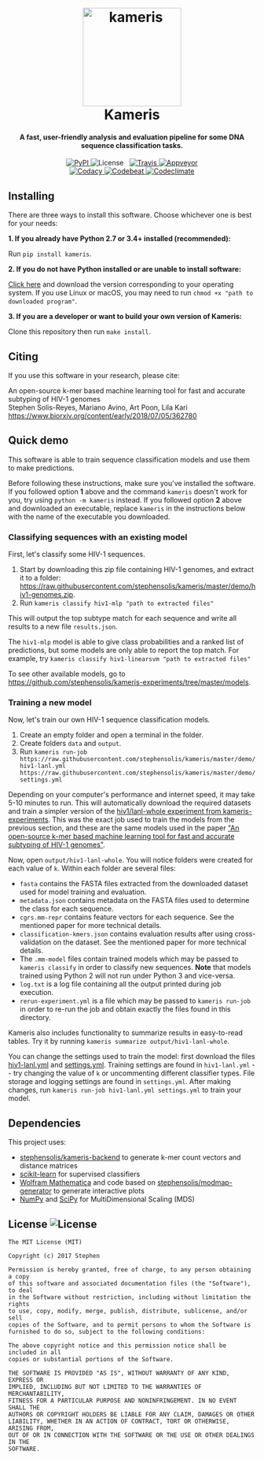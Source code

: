 <h1 align="center">
    <br>
    <img src="https://raw.githubusercontent.com/stephensolis/kameris/master/logo/logo.png" alt="kameris" width="200">
    <br>
    Kameris
    <br>
</h1>

<h4 align="center">A fast, user-friendly analysis and evaluation pipeline for some DNA sequence classification tasks.</h4>

<p align="center">
    <a href="https://pypi.python.org/pypi/kameris">
        <img src="https://badge.fury.io/py/kameris.svg" alt="PyPI">
    </a>
    <img src="https://img.shields.io/pypi/l/kameris.svg" alt="License">
    &nbsp;
    <a href="https://travis-ci.org/stephensolis/kameris">
        <img src="https://travis-ci.org/stephensolis/kameris.svg?branch=master" alt="Travis">
    </a>
    <a href="https://ci.appveyor.com/project/stephensolis/kameris">
        <img src="https://ci.appveyor.com/api/projects/status/7tc4kkrig5xyn4pu?svg=true" alt="Appveyor">
    </a>
    <br>
    <a href="https://www.codacy.com/app/stephensolis/kameris">
        <img src="https://api.codacy.com/project/badge/Grade/2286db6fde1d4b729127f820d7896cd0" alt="Codacy">
    </a>
    <a href="https://codebeat.co/projects/github-com-stephensolis-kameris-master">
        <img src="https://codebeat.co/badges/5826ce1f-ba26-4cd4-a641-d33845023d79" alt="Codebeat">
    </a>
    <a href="https://codeclimate.com/github/stephensolis/kameris/maintainability">
        <img src="https://api.codeclimate.com/v1/badges/0ea51d670aba5f65c707/maintainability" alt="Codeclimate">
    </a>
</p>

## Installing

There are three ways to install this software. Choose whichever one is best for your needs:

**1. If you already have Python 2.7 or 3.4+ installed (recommended):**

Run `pip install kameris`.

**2. If you do not have Python installed or are unable to install software:**

[Click here](https://github.com/stephensolis/kameris/releases/latest) and download the version corresponding to your operating system.
If you use Linux or macOS, you may need to run `chmod +x "path to downloaded program"`.

**3. If you are a developer or want to build your own version of Kameris:**

Clone this repository then run `make install`.

## Citing

If you use this software in your research, please cite:

An open-source k-mer based machine learning tool for fast and accurate subtyping of HIV-1 genomes <br>
Stephen Solis-Reyes, Mariano Avino, Art Poon, Lila Kari <br>
https://www.biorxiv.org/content/early/2018/07/05/362780

## Quick demo

This software is able to train sequence classification models and use them to make predictions.

Before following these instructions, make sure you've installed the software.
If you followed option **1** above and the command `kameris` doesn't work for you, try using `python -m kameris` instead.
If you followed option **2** above and downloaded an executable, replace `kameris` in the instructions below with the name of the executable you downloaded.

### Classifying sequences with an existing model

First, let's classify some HIV-1 sequences.

1. Start by downloading this zip file containing HIV-1 genomes, and extract it to a folder: https://raw.githubusercontent.com/stephensolis/kameris/master/demo/hiv1-genomes.zip.
2. Run `kameris classify hiv1-mlp "path to extracted files"`

This will output the top subtype match for each sequence and write all results to a new file `results.json`.

The `hiv1-mlp` model is able to give class probabilities and a ranked list of predictions, but some models are only able to report the top match. For example, try `kameris classify hiv1-linearsvm "path to extracted files"`

To see other available models, go to https://github.com/stephensolis/kameris-experiments/tree/master/models.

### Training a new model

Now, let's train our own HIV-1 sequence classification models.

1. Create an empty folder and open a terminal in the folder.
2. Create folders `data` and `output`.
3. Run `kameris run-job https://raw.githubusercontent.com/stephensolis/kameris/master/demo/hiv1-lanl.yml https://raw.githubusercontent.com/stephensolis/kameris/master/demo/settings.yml`

Depending on your computer's performance and internet speed, it may take 5-10 minutes to run.
This will automatically download the required datasets and train a simpler version of the [hiv1/lanl-whole experiment from kameris-experiments](https://github.com/stephensolis/kameris-experiments).
This was the exact job used to train the models from the previous section, and these are the same models used in the paper ["An open-source k-mer based machine learning tool for fast and accurate subtyping of HIV-1 genomes"](https://www.biorxiv.org/content/early/2018/07/05/362780).

Now, open `output/hiv1-lanl-whole`. You will notice folders were created for each value of `k`. Within each folder are several files:
- `fasta` contains the FASTA files extracted from the downloaded dataset used for model training and evaluation.
- `metadata.json` contains metadata on the FASTA files used to determine the class for each sequence.
- `cgrs.mm-repr` contains feature vectors for each sequence. See the mentioned paper for more technical details.
- `classification-kmers.json` contains evaluation results after using cross-validation on the dataset. See the mentioned paper for more technical details.
- The `.mm-model` files contain trained models which may be passed to `kameris classify` in order to classify new sequences. **Note** that models trained using Python 2 will not run under Python 3 and vice-versa.
- `log.txt` is a log file containing all the output printed during job execution.
- `rerun-experiment.yml` is a file which may be passed to `kameris run-job` in order to re-run the job and obtain exactly the files found in this directory.

Kameris also includes functionality to summarize results in easy-to-read tables. Try it by running `kameris summarize output/hiv1-lanl-whole`.

You can change the settings used to train the model: first download the files [hiv1-lanl.yml](https://raw.githubusercontent.com/stephensolis/kameris/master/demo/hiv1-lanl.yml) and [settings.yml](https://raw.githubusercontent.com/stephensolis/kameris/master/demo/settings.yml).
Training settings are found in `hiv1-lanl.yml` -- try changing the value of `k` or uncommenting different classifier types.
File storage and logging settings are found in `settings.yml`.
After making changes, run `kameris run-job hiv1-lanl.yml settings.yml` to train your model.

[//]: # (## Documentation)

## Dependencies

This project uses:

- [stephensolis/kameris-backend](https://github.com/stephensolis/kameris-backend) to generate k-mer count vectors and distance matrices
- [scikit-learn](http://scikit-learn.org/) for supervised classifiers
- [Wolfram Mathematica](https://www.wolfram.com/mathematica/) and code based on [stephensolis/modmap-generator](https://github.com/stephensolis/modmap-generator) to generate interactive plots
- [NumPy](https://www.numpy.org/) and [SciPy](https://www.scipy.org/) for MultiDimensional Scaling (MDS)

## License ![License](https://img.shields.io/pypi/l/kameris.svg)

    The MIT License (MIT)

    Copyright (c) 2017 Stephen

    Permission is hereby granted, free of charge, to any person obtaining a copy
    of this software and associated documentation files (the "Software"), to deal
    in the Software without restriction, including without limitation the rights
    to use, copy, modify, merge, publish, distribute, sublicense, and/or sell
    copies of the Software, and to permit persons to whom the Software is
    furnished to do so, subject to the following conditions:

    The above copyright notice and this permission notice shall be included in all
    copies or substantial portions of the Software.

    THE SOFTWARE IS PROVIDED "AS IS", WITHOUT WARRANTY OF ANY KIND, EXPRESS OR
    IMPLIED, INCLUDING BUT NOT LIMITED TO THE WARRANTIES OF MERCHANTABILITY,
    FITNESS FOR A PARTICULAR PURPOSE AND NONINFRINGEMENT. IN NO EVENT SHALL THE
    AUTHORS OR COPYRIGHT HOLDERS BE LIABLE FOR ANY CLAIM, DAMAGES OR OTHER
    LIABILITY, WHETHER IN AN ACTION OF CONTRACT, TORT OR OTHERWISE, ARISING FROM,
    OUT OF OR IN CONNECTION WITH THE SOFTWARE OR THE USE OR OTHER DEALINGS IN THE
    SOFTWARE.
